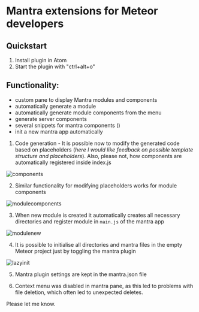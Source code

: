 # Mantra extensions for Meteor developers

## Quickstart

1. Install plugin in Atom
2. Start the plugin with "ctrl+alt+o"

## Functionality:

- custom pane to display Mantra modules and components
- automatically generate a module
- automatically generate module components from the menu
- generate server components
- several snippets for mantra components ()
- init a new mantra app automatically

1. Code generation - It is possible now to modify the generated code based on placeholders (*here I would like feedback on possible template structure and placeholders*). Also, please not, how components are automatically registered inside index.js 

  ![components](https://cloud.githubusercontent.com/assets/2682705/12999539/9f73196c-d1a4-11e5-9a49-8d898d40904e.gif)

2. Similar functionality for modifying placeholders works for module components

  ![modulecomponents](https://cloud.githubusercontent.com/assets/2682705/12999551/b5078e8e-d1a4-11e5-8187-520b4337a94b.gif)

3. When new module is created it automatically creates all necessary directories and register module in `main.js` of the mantra app

  ![modulenew](https://cloud.githubusercontent.com/assets/2682705/12999570/e1bd8050-d1a4-11e5-9bad-0c497e632d76.gif)

4. It is possible to initialise all directories and mantra files in the empty Meteor project just by toggling the mantra plugin

  ![lazyinit](https://cloud.githubusercontent.com/assets/2682705/12999580/f4a0b930-d1a4-11e5-922a-9411fc374425.gif)

5. Mantra plugin settings are kept in the mantra.json file

6. Context menu was disabled in mantra pane, as this led to problems with file deletion, which often led to unexpected deletes. 

Please let me know.


